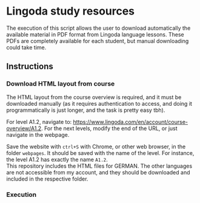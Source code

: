 # Lingoda study resources

The execution of this script allows the user to download automatically the available material in PDF format from Lingoda language lessons. These PDFs are completely available for each student, but manual downloading could take time. 

## Instructions

### Download HTML layout from course
The HTML layout from the course overview is required, and it must be downloaded manually (as it requires authentication to access, and doing it programmatically is just longer, and the task is pretty easy tbh). 

For level A1.2, navigate to: 
https://www.lingoda.com/en/account/course-overview/A1.2.
For the next levels, modify the end of the URL, or just navigate in the webpage. 

Save the website with `ctrl+S` with Chrome, or other web browser, in the folder `webpages`. It should be saved with the name of the level. For instance, the level A1.2 has exactly the name `A1.2`.  
This repository includes the HTML files for GERMAN. The other languages are not accessible from my account, and they should be downloaded and included in the respective folder.







### Execution


